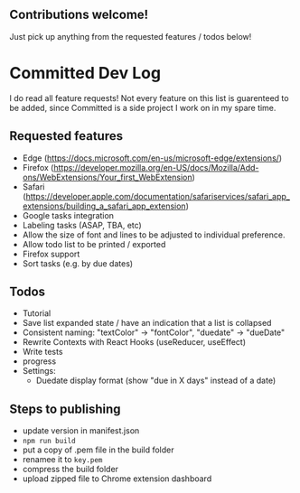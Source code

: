 ## Contributions welcome!
Just pick up anything from the requested features / todos below!

# Committed Dev Log
I do read all feature requests! Not every feature on this list is guarenteed to be added, since Committed is a side project I work on in my spare time.

## Requested features
- Edge (https://docs.microsoft.com/en-us/microsoft-edge/extensions/)
- Firefox (https://developer.mozilla.org/en-US/docs/Mozilla/Add-ons/WebExtensions/Your_first_WebExtension)
- Safari (https://developer.apple.com/documentation/safariservices/safari_app_extensions/building_a_safari_app_extension)
- Google tasks integration
- Labeling tasks (ASAP, TBA, etc)
- Allow the size of font and lines to be adjusted to individual preference.
- Allow todo list to be printed / exported
- Firefox support
- Sort tasks (e.g. by due dates)

## Todos
- Tutorial
- Save list expanded state / have an indication that a list is collapsed
- Consistent naming: "textColor" -> "fontColor", "duedate" -> "dueDate"
- Rewrite Contexts with React Hooks (useReducer, useEffect)
- Write tests
- progress
- Settings:
  - Duedate display format (show "due in X days" instead of a date)

## Steps to publishing
- update version in manifest.json
- `npm run build`
- put a copy of .pem file in the build folder
- renamee it to `key.pem`
- compress the build folder
- upload zipped file to Chrome extension dashboard
